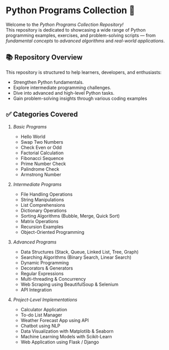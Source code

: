 # Python Programs Collection 📌
Welcome to the *Python Programs Collection Repository!*  
This repository is dedicated to showcasing a wide range of Python programming examples, exercises, and problem-solving scripts — from *fundamental concepts* to *advanced algorithms* and *real-world applications*.
## 📚 Repository Overview
This repository is structured to help learners, developers, and enthusiasts:
- Strengthen Python fundamentals.
- Explore intermediate programming challenges.
- Dive into advanced and high-level Python tasks.
- Gain problem-solving insights through various coding examples
## ✅ Categories Covered
1. *Basic Programs*
   - Hello World
   - Swap Two Numbers
   - Check Even or Odd
   - Factorial Calculation
   - Fibonacci Sequence
   - Prime Number Check
   - Palindrome Check
   - Armstrong Number

2. *Intermediate Programs*
   - File Handling Operations
   - String Manipulations
   - List Comprehensions
   - Dictionary Operations
   - Sorting Algorithms (Bubble, Merge, Quick Sort)
   - Matrix Operations
   - Recursion Examples
   - Object-Oriented Programming

4. *Advanced Programs*
   - Data Structures (Stack, Queue, Linked List, Tree, Graph)
   - Searching Algorithms (Binary Search, Linear Search)
   - Dynamic Programming
   - Decorators & Generators
   - Regular Expressions
   - Multi-threading & Concurrency
   - Web Scraping using BeautifulSoup & Selenium
   - API Integration

5. *Project-Level Implementations*
   - Calculator Application
   - To-do List Manager
   - Weather Forecast App using API
   - Chatbot using NLP
   - Data Visualization with Matplotlib & Seaborn
   - Machine Learning Models with Scikit-Learn
   - Web Application using Flask / Django
